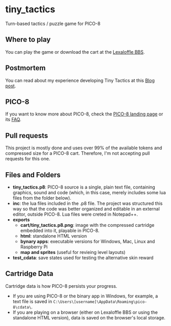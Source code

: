 # tiny_tactics
 Turn-based tactics / puzzle game for PICO-8

## Where to play
 You can play the game or download the cart at the [Lexaloffle BBS](https://www.lexaloffle.com/bbs/).
 
## Postmortem
 You can read about my experience developing Tiny Tactics at this [Blog post](https://www.lexaloffle.com/bbs/).
 
## PICO-8
 If you want to know more about PICO-8, check the [PICO-8 landing page](https://www.lexaloffle.com/pico-8.php) or its [FAQ](https://www.lexaloffle.com/pico-8.php?page=faq).
 
## Pull requests
 This project is mostly done and uses over 99% of the available tokens and compressed size for a PICO-8 cart. Therefore, I'm not accepting pull requests for this one.
 
## Files and Folders
 - **tiny_tactics.p8**: PICO-8 source is a single, plain text file, containing graphics, sound and code (which, in this case, merely includes some lua files from the folder below).
 - **inc**: the lua files included in the .p8 file. The project was structured this way so that the code was better organized and editable in an external editor, outside PICO-8. Lua files were creted in Notepad++.
 - **exports**
   - **cart/tiny_tactics.p8.png**: image with the compressed cartridge embedded into it, playable in PICO-8.
   - **html**: standalone HTML version
   - **bynary apps**: executable versions for Windows, Mac, Linux and Raspberry Pi
   - **map and sprites** (useful for revieing level layouts)
 - **test_cdata**: save states used for testing the alternative skin reward
 
 ## Cartridge Data
  Cartridge data is how PICO-8 persists your progress. 
  - If you are using PICO-8 or the binary app in Windows, for example, a text file is saved in `C:\Users\[username]\AppData\Roaming\pico-8\cdata\`.
  - If you are playing on a browser (either on Lexaloffle BBS or using the standalone HTML version), data is saved on the browser's local storage.
 